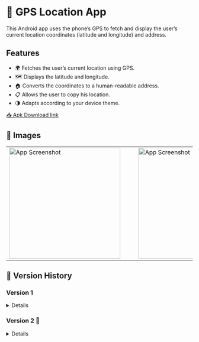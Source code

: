 # 📍 GPS Location App

This Android app uses the phone’s GPS to fetch and display the user’s current location coordinates (latitude and longitude) and address.<br>

## Features
- 🌍 Fetches the user’s current location using GPS.
- 🗺️ Displays the latitude and longitude.
- 🏠 Converts the coordinates to a human-readable address.
- 📋 Allows the user to copy his location.
- 🌗 Adapts according to your device theme.

[📥 Apk Download link](https://github.com/kaustubhsuryakantdeshpande/apk-files/raw/refs/heads/main/LocationFinder%20V2.apk)

## 📸 Images
<table>
  <tr>
    <td><img src="https://github.com/kaustubhsuryakantdeshpande/images/blob/main/Location%20Finder/Version2/LocationAppCovericon.jpg" alt="App Screenshot" width="300"></td>
    <td>&nbsp;&nbsp;&nbsp;&nbsp;</td>
    <td><img src="https://github.com/kaustubhsuryakantdeshpande/images/blob/main/Location%20Finder/Version2/LocationAppHome.jpg" alt="App Screenshot" width="300"></td>
    <td>&nbsp;&nbsp;&nbsp;&nbsp;</td>
    <td><img src="https://github.com/kaustubhsuryakantdeshpande/images/blob/main/Location%20Finder/Version2/LocationAppCopyFeature.jpg" alt="App Screenshot" width="300"></td>
  </tr>
</table>

## 📜 Version History

### Version 1
<details>
  <summary>Details</summary>
  
  #### Features
  - Simple app with get location functionality.
  - [📥 Apk Download link](https://github.com/kaustubhsuryakantdeshpande/Location-Finder/raw/refs/heads/master/LocationApp.apk)
  
  #### 📸 Version 1 Images
  <table>
    <tr>
      <td><img src="https://github.com/kaustubhsuryakantdeshpande/images/blob/main/Location%20Finder/Screenshot_20241006-152552.jpg" alt="App Screenshot" width="300"></td>
      <td>&nbsp;&nbsp;&nbsp;&nbsp;</td>
      <td><img src="https://github.com/kaustubhsuryakantdeshpande/images/blob/main/Location%20Finder/Screenshot_20241006-152603.jpg" alt="App Screenshot" width="300"></td>
      <td>&nbsp;&nbsp;&nbsp;&nbsp;</td>
      <td><img src="https://github.com/kaustubhsuryakantdeshpande/images/blob/main/Location%20Finder/Screenshot_20241006-152607.jpg" alt="App Screenshot" width="300"></td>
    </tr>
  </table>
</details>

### Version 2 🚀
<details>
  <summary>Details</summary>
  
  #### Features
  - 📦 Added box to the location.
  - 🗂️ Separated the coordinates and address.
  - 📋 Added copy feature.
  - [📥 Apk Download link](https://github.com/kaustubhsuryakantdeshpande/apk-files/raw/refs/heads/main/LocationFinder%20V2.apk)

  
  #### 📸 Version 2 Images
  <table>
    <tr>
      <td><img src="https://github.com/kaustubhsuryakantdeshpande/images/blob/main/Location%20Finder/Version2/LocationAppCovericon.jpg" alt="App Screenshot" width="300"></td>
      <td>&nbsp;&nbsp;&nbsp;&nbsp;</td>
      <td><img src="https://github.com/kaustubhsuryakantdeshpande/images/blob/main/Location%20Finder/Version2/LocationAppHome.jpg" alt="App Screenshot" width="300"></td>
      <td>&nbsp;&nbsp;&nbsp;&nbsp;</td>
      <td><img src="https://github.com/kaustubhsuryakantdeshpande/images/blob/main/Location%20Finder/Version2/LocationAppCopyFeature.jpg" alt="App Screenshot" width="300"></td>
    </tr>
  </table>
</details>

